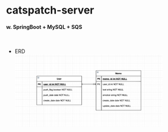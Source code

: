 # catspatch-server

#### **w. SpringBoot + MySQL + SQS** 
<br/>

- ERD <br/>
  <img alt="img_1.png" src="ERD.png" width="400"/>